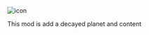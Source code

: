 ![icon](https://user-images.githubusercontent.com/91018607/184535141-59cfbb86-efca-407c-9488-7496b6cdd624.png)

This mod is add a decayed planet and content
